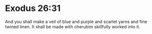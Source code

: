 # Exodus 26:31

And you shall make a veil of blue and purple and scarlet yarns and fine twined linen. It shall be made with cherubim skillfully worked into it.
